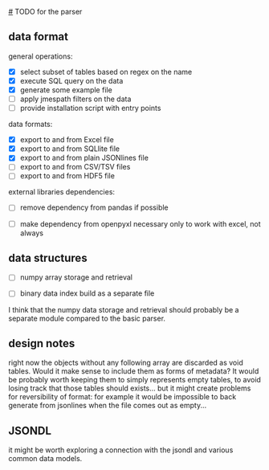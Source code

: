 [#](#) TODO for the parser
## data format

general operations:

* [X] select subset of tables based on regex on the name
* [X] execute SQL query on the data
* [X] generate some example file
* [ ] apply jmespath filters on the data
* [ ] provide installation script with entry points

data formats:

* [X] export to and from Excel file
* [X] export to and from SQLlite file
* [X] export to and from plain JSONlines file
* [ ] export to and from CSV/TSV files
* [ ] export to and from HDF5 file

external libraries dependencies:

* [ ] remove dependency from pandas if possible
* [ ] make dependency from openpyxl necessary only to work with excel, not always



## data structures

* [ ] numpy array storage and retrieval
* [ ] binary data index build as a separate file


I think that the numpy data storage and retrieval should probably be a separate module compared to the basic parser.

## design notes

right now the objects without any following array are discarded as void tables.
Would it make sense to include them as forms of metadata?
It would be probably worth keeping them to simply represents empty tables, to avoid losing track that those tables should exists... but it might create problems for reversibility of format: for example it would be impossible to back generate from jsonlines when the file comes out as empty...

## JSONDL
it might be worth exploring a connection with the jsondl and various common data models.
